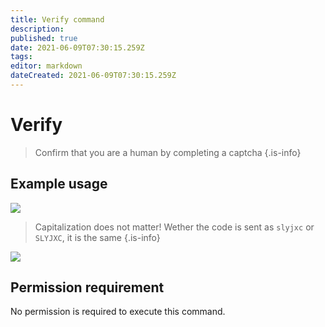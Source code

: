 ```yaml
---
title: Verify command
description: 
published: true
date: 2021-06-09T07:30:15.259Z
tags: 
editor: markdown
dateCreated: 2021-06-09T07:30:15.259Z
---
```


# Verify
> Confirm that you are a human by completing a captcha
{.is-info}
## Example usage
![](https://i.imgur.com/PpjJbYW.png)
> Capitalization does not matter! Wether the code is sent as `slyjxc` or `SLYJXC`, it is the same
{.is-info}

![](https://i.imgur.com/puKXHH8.png)
## Permission requirement
No permission is required to execute this command.